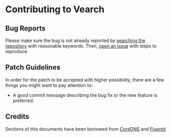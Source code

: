 # Contributing to Vearch

## Bug Reports

Please make sure the bug is not already reported by [searching the repository](https://github.com/vearch/vearch/search?q=&type=Issues&utf8=✓) with reasonable keywords. Then, [open an issue](https://github.com/vearch/vearch/issues) with steps to reproduce.

## Patch Guidelines

In order for the patch to be accepted with higher possibility, there are a few things you might want to pay attention to:

- A good commit message describing the bug fix or the new feature is preferred.

## Credits

Sections of this documents have been borrowed from [CoreDNS](https://github.com/coredns/coredns/blob/master/CONTRIBUTING.md) and [Fluentd](https://github.com/fluent/fluentd/blob/master/CONTRIBUTING.md)